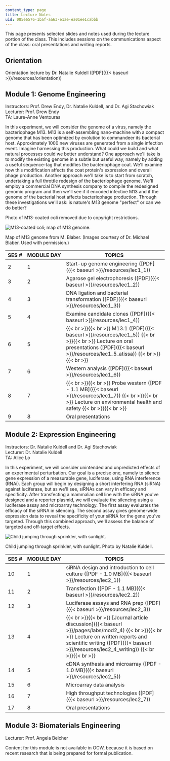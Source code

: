```yaml
---
content_type: page
title: Lecture Notes
uid: 085e6576-1baf-aa63-e1ae-ea01ee1cabbb
---
```


This page presents selected slides and notes used during the lecture portion of the class. This includes sessions on the communications aspect of the class: oral presentations and writing reports.

Orientation
-----------

Orientation lecture by Dr. Natalie Kuldell ([PDF]({{< baseurl >}}/resources/orientation))

Module 1: Genome Engineering
----------------------------

Instructors: Prof. Drew Endy, Dr. Natalie Kuldell, and Dr. Agi Stachowiak  
Lecturer: Prof. Drew Endy  
TA: Laure-Anne Ventouras

In this experiment, we will consider the genome of a virus, namely the bacteriophage M13. M13 is a self-assembling nano-machine with a compact genome that has been optimized by evolution to commandeer its bacterial host. Approximately 1000 new viruses are generated from a single infection event. Imagine harnessing this production. What could we build and what natural processes could we better understand? One approach we'll take is to modify the existing genome in a subtle but useful way, namely by adding a useful sequence-tag that modifies the bacteriophage coat. We'll examine how this modification affects the coat protein's expression and overall phage production. Another approach we'll take is to start from scratch, undertaking a full throttle redesign of the bacteriophage genome. We'll employ a commercial DNA synthesis company to compile the redesigned genomic program and then we'll see if it encoded infective M13 and if the genome of the bacterial host affects bacteriophage production. Through these investigations we'll ask: is nature's M13 genome "perfect" or can we do better?

Photo of M13-coated coli removed due to copyright restrictions.

![M13-coated coli; map of M13 genome.](/courses/biological-engineering/20-109-laboratory-fundamentals-in-biological-engineering-fall-2007/lecture-notes/coated_coli_m13.jpg)

Map of M13 genome from M. Blaber. (Images courtesy of Dr. Michael Blaber. Used with permission.)

| SES # | MODULE DAY | TOPICS |
| --- | --- | --- |
| 2 | 1 | Start-up genome engineering ([PDF]({{< baseurl >}}/resources/lec1_1)) |
| 3 | 2 | Agarose gel electrophoresis ([PDF]({{< baseurl >}}/resources/lec1_2)) |
| 4 | 3 | DNA ligation and bacterial transformation ([PDF]({{< baseurl >}}/resources/lec1_3)) |
| 5 | 4 | Examine candidate clones ([PDF]({{< baseurl >}}/resources/lec1_4)) |
| 6 | 5 |  {{< br >}}{{< br >}} M13.1 ([PDF]({{< baseurl >}}/resources/lec1_5)) {{< br >}}{{< br >}} Lecture on oral presentations ([PDF]({{< baseurl >}}/resources/lec1_5_atissa)) {{< br >}}{{< br >}}  |
| 7 | 6 | Western analysis ([PDF]({{< baseurl >}}/resources/lec1_6)) |
| 8 | 7 |  {{< br >}}{{< br >}} Probe western ([PDF - 1.1 MB]({{< baseurl >}}/resources/lec1_7)) {{< br >}}{{< br >}} Lecture on environmental health and safety {{< br >}}{{< br >}}  |
| 9 | 8 | Oral presentations 

Module 2: Expression Engineering
--------------------------------

Instructors: Dr. Natalie Kuldell and Dr. Agi Stachowiak  
Lecturer: Dr. Natalie Kuldell  
TA: Alice Lo

In this experiment, we will consider unintended and unpredicted effects of an experimental perturbation. Our goal is a precise one, namely to silence gene expression of a measurable gene, luciferase, using RNA interference (RNAi). Each group will begin by designing a short interfering RNA (siRNA) against luciferase, but as we'll see, siRNAs can vary in efficacy and specificity. After transfecting a mammalian cell line with the siRNA you've designed and a reporter plasmid, we will evaluate the silencing using a luciferase assay and microarray technology. The first assay evaluates the efficacy of the siRNA in silencing. The second assay gives genome-wide expression data to reveal the specificity of your siRNA for the gene you've targeted. Through this combined approach, we'll assess the balance of targeted and off-target effects.

![Child jumping through sprinkler, with sunlight.](/courses/biological-engineering/20-109-laboratory-fundamentals-in-biological-engineering-fall-2007/lecture-notes/natalie.jpg)

Child jumping through sprinkler, with sunlight. Photo by Natalie Kuldell.

| SES # | MODULE DAY | TOPICS |
| --- | --- | --- |
| 10 | 1 | siRNA design and introduction to cell culture ([PDF - 1.0 MB]({{< baseurl >}}/resources/lec2_1)) |
| 11 | 2 | Transfection ([PDF - 1.1 MB]({{< baseurl >}}/resources/lec2_2)) |
| 12 | 3 | Luciferase assays and RNA prep ([PDF]({{< baseurl >}}/resources/lec2_3)) |
| 13 | 4 |  {{< br >}}{{< br >}} [Journal article discussion]({{< baseurl >}}/pages/labs/mod2_4) {{< br >}}{{< br >}} Lecture on written reports and scientific writing ([PDF]({{< baseurl >}}/resources/lec2_4_writing)) {{< br >}}{{< br >}}  |
| 14 | 5 | cDNA synthesis and microarray ([PDF - 1.0 MB]({{< baseurl >}}/resources/lec2_5)) |
| 15 | 6 | Microarray data analysis |
| 16 | 7 | High throughput technologies ([PDF]({{< baseurl >}}/resources/lec2_7)) |
| 17 | 8 | Oral presentations 

Module 3: Biomaterials Engineering
----------------------------------

Lecturer: Prof. Angela Belcher

Content for this module is not available in OCW, because it is based on recent research that is being prepared for formal publication.